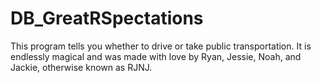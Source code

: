 DB_GreatRSpectations
====================
This program tells you whether to drive or take public transportation. It is endlessly magical and was made with love by Ryan, Jessie, Noah, and Jackie, otherwise known as RJNJ.
